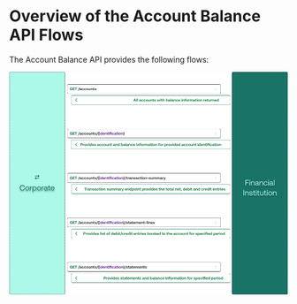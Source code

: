 # Overview of the Account Balance API Flows

The Account Balance API provides the following flows:

![Account Balance API Flows](/static/images/flow.png)
